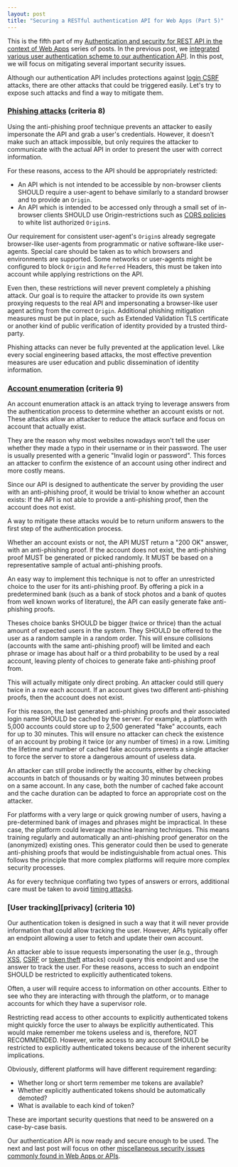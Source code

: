 ```yaml
---
layout: post
title: "Securing a RESTful authentication API for Web Apps (Part 5)"
---
```


This is the fifth part of
my [Authentication and security for REST API in the context of Web Apps][intro]
series of posts. In the previous post,
we
[integrated various user authentication scheme to our authentication API][part-4]. In
this post, we will focus on mitigating several important security issues.

Although our authentication API includes protections
against [login CSRF][login-csrf] attacks, there are other attacks that could be
triggered easily. Let's try to expose such attacks and find a way to mitigate
them.

### [Phishing attacks][phishing] (criteria 8)

Using the anti-phishing proof technique prevents an attacker to easily
impersonate the API and grab a user's credentials. However, it doesn't make such
an attack impossible, but only requires the attacker to communicate with the
actual API in order to present the user with correct information.

For these reasons, access to the API should be appropriately restricted:
* An API which is not intended to be accessible by non-browser clients SHOULD
  require a user-agent to behave similarly to a standard browser and to provide
  an `Origin`.
* An API which is intended to be accessed only through a small set of in-browser
  clients SHOULD use Origin-restrictions such as [CORS policies][cors] to
  white list authorized `Origin`s.

Our requirement for consistent user-agent's `Origin`s already segregate
browser-like user-agents from programmatic or native software-like
user-agents. Special care should be taken as to which browsers and environments
are supported. Some networks or user-agents might be configured to block
`Origin` and `Referred` Headers, this must be taken into account while applying
restrictions on the API.

Even then, these restrictions will never prevent completely a phishing
attack. Our goal is to require the attacker to provide its own system proxying
requests to the real API and impersonating a browser-like user agent acting from
the correct `Origin`. Additional phishing mitigation measures must be put in
place, such as Extended Validation TLS certificate or another kind of public
verification of identity provided by a trusted third-party.

Phishing attacks can never be fully prevented at the application level. Like
every social engineering based attacks, the most effective prevention measures
are user education and public dissemination of identity information.

### [Account enumeration][account-enumeration] (criteria 9)

An account enumeration attack is an attack trying to leverage answers from the
authentication process to determine whether an account exists or not. These
attacks allow an attacker to reduce the attack surface and focus on account that
actually exist.

They are the reason why most websites nowadays won't tell the user whether they
made a typo in their username or in their password. The user is usually
presented with a generic "Invalid login or password". This forces an attacker to
confirm the existence of an account using other indirect and more costly means.

Since our API is designed to authenticate the server by providing the user with
an anti-phishing proof, it would be trivial to know whether an account exists:
If the API is not able to provide a anti-phishing proof, then the account does
not exist.

A way to mitigate these attacks would be to return uniform answers to the first
step of the authentication process.

Whether an account exists or not, the API MUST return a "200 OK" answer, with an
anti-phishing proof. If the account does not exist, the anti-phishing proof MUST
be generated or picked randomly. It MUST be based on a representative sample of
actual anti-phishing proofs.

An easy way to implement this technique is not to offer an unrestricted choice
to the user for its anti-phishing proof. By offering a pick in a predetermined
bank (such as a bank of stock photos and a bank of quotes from well known works
of literature), the API can easily generate fake anti-phishing proofs.

Theses choice banks SHOULD be bigger (twice or thrice) than the actual amount of
expected users in the system. They SHOULD be offered to the user as a random
sample in a random order. This will ensure collisions (accounts with the same
anti-phishing proof) will be limited and each phrase or image has about half or
a third probability to be used by a real account, leaving plenty of choices to
generate fake anti-phishing proof from.

This will actually mitigate only direct probing. An attacker could still query
twice in a row each account. If an account gives two different anti-phishing
proofs, then the account does not exist.

For this reason, the last generated anti-phishing proofs and their associated
login name SHOULD be cached by the server. For example, a platform with 5,000
accounts could store up to 2,500 generated "fake" accounts, each for up to 30
minutes.  This will ensure no attacker can check the existence of an account by
probing it twice (or any number of times) in a row. Limiting the lifetime and
number of cached fake accounts prevents a single attacker to force the server to
store a dangerous amount of useless data.

An attacker can still probe indirectly the accounts, either by checking accounts
in batch of thousands or by waiting 30 minutes between probes on a same
account. In any case, both the number of cached fake account and the cache
duration can be adapted to force an appropriate cost on the attacker.

For platforms with a very large or quick growing number of users, having a
pre-determined bank of images and phrases might be impractical. In these case,
the platform could leverage machine learning techniques. This means training
regularly and automatically an anti-phishing proof generator on the (anonymized)
existing ones. This generator could then be used to generate anti-phishing
proofs that would be indistinguishable from actual ones. This follows the
principle that more complex platforms will require more complex security
processes.

As for every technique conflating two types of answers or errors, additional care
must be taken to avoid [timing attacks][timing-attack].

### [User tracking][privacy] (criteria 10)

Our authentication token is designed in such a way that it will never provide
information that could allow tracking the user. However, APIs typically offer an
endpoint allowing a user to fetch and update their own account.

An attacker able to issue requests impersonating the user (e.g.,
through [XSS][xss], [CSRF][csrf] or [token theft][session-hijacking] attacks)
could query this endpoint and use the answer to track the user. For these
reasons, access to such an endpoint SHOULD be restricted to explicitly
authenticated tokens.

Often, a user will require access to information on other accounts. Either to
see who they are interacting with through the platform, or to manage accounts
for which they have a supervisor role.

Restricting read access to other accounts to explicitly authenticated tokens
might quickly force the user to always be explicitly authenticated. This would
make remember me tokens useless and is, therefore, NOT RECOMMENDED. However,
write access to any account SHOULD be restricted to explicitly authenticated
tokens because of the inherent security implications.

Obviously, different platforms will have different requirement regarding:
* Whether long or short term remember me tokens are available?
* Whether explicitly authenticated tokens should be automatically demoted?
* What is available to each kind of token?

These are important security questions that need to be answered on a
case-by-case basis.

Our authentication API is now ready and secure enough to be used. The next and
last post will focus on
other
[miscellaneous security issues commonly found in Web Apps or APIs][part-6].

[intro]:  /2017/04/22/REST-APIs-authentication-and-security.html       "Authentication and security for REST API in the context of Web Apps"
[part-4]: /2017/04/27/Modular-REST-authentication-API-for-Web-App.html "Modularity of RESTful authentication API"
[part-6]: /2017/04/29/Misc-security-concerns-for-REST-APIs.html        "Other security consideration for RESTful APIs"

[cors]: https://www.w3.org/TR/cors/ "Cross-Origin Resource Sharing"

[csrf]:                https://www.owasp.org/index.php/Cross-Site_Request_Forgery_(CSRF)                                          "Cross-Site Request Forgery (CSRF)"
[xss]:                 https://www.owasp.org/index.php/Cross-site_Scripting_(XSS)                                                 "Cross-site Scripting (XSS) "
[phishing]:            https://www.owasp.org/index.php/Phishing                                                                   "Phishing"
[account-enumeration]: https://www.owasp.org/index.php/Testing_for_Account_Enumeration_and_Guessable_User_Account_(OTG-IDENT-004) "Account Enumeration"
[session-hijacking]:   https://www.owasp.org/index.php/Session_hijacking_attack                                                   "Session hijacking attack"

[login-csrf]: http://www.adambarth.com/papers/2008/barth-jackson-mitchell-b.pdf "PDF: Robust Defenses for Cross-Site Request Forgery"

[timing-attack]: https://en.wikipedia.org/wiki/Timing_attack "Timing attack"

